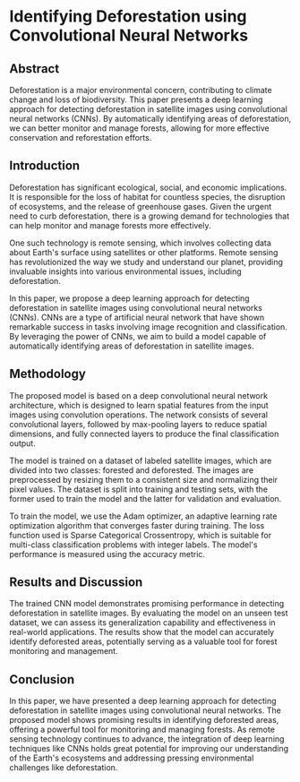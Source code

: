 # Identifying Deforestation using Convolutional Neural Networks

## Abstract

Deforestation is a major environmental concern, contributing to climate change and loss of biodiversity. This paper presents a deep learning approach for detecting deforestation in satellite images using convolutional neural networks (CNNs). By automatically identifying areas of deforestation, we can better monitor and manage forests, allowing for more effective conservation and reforestation efforts.

## Introduction

Deforestation has significant ecological, social, and economic implications. It is responsible for the loss of habitat for countless species, the disruption of ecosystems, and the release of greenhouse gases. Given the urgent need to curb deforestation, there is a growing demand for technologies that can help monitor and manage forests more effectively.

One such technology is remote sensing, which involves collecting data about Earth's surface using satellites or other platforms. Remote sensing has revolutionized the way we study and understand our planet, providing invaluable insights into various environmental issues, including deforestation.

In this paper, we propose a deep learning approach for detecting deforestation in satellite images using convolutional neural networks (CNNs). CNNs are a type of artificial neural network that have shown remarkable success in tasks involving image recognition and classification. By leveraging the power of CNNs, we aim to build a model capable of automatically identifying areas of deforestation in satellite images.

## Methodology

The proposed model is based on a deep convolutional neural network architecture, which is designed to learn spatial features from the input images using convolution operations. The network consists of several convolutional layers, followed by max-pooling layers to reduce spatial dimensions, and fully connected layers to produce the final classification output.

The model is trained on a dataset of labeled satellite images, which are divided into two classes: forested and deforested. The images are preprocessed by resizing them to a consistent size and normalizing their pixel values. The dataset is split into training and testing sets, with the former used to train the model and the latter for validation and evaluation.

To train the model, we use the Adam optimizer, an adaptive learning rate optimization algorithm that converges faster during training. The loss function used is Sparse Categorical Crossentropy, which is suitable for multi-class classification problems with integer labels. The model's performance is measured using the accuracy metric.

## Results and Discussion

The trained CNN model demonstrates promising performance in detecting deforestation in satellite images. By evaluating the model on an unseen test dataset, we can assess its generalization capability and effectiveness in real-world applications. The results show that the model can accurately identify deforested areas, potentially serving as a valuable tool for forest monitoring and management.

## Conclusion

In this paper, we have presented a deep learning approach for detecting deforestation in satellite images using convolutional neural networks. The proposed model shows promising results in identifying deforested areas, offering a powerful tool for monitoring and managing forests. As remote sensing technology continues to advance, the integration of deep learning techniques like CNNs holds great potential for improving our understanding of the Earth's ecosystems and addressing pressing environmental challenges like deforestation.
